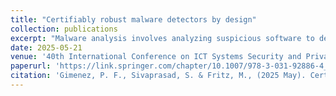 ```yaml
---
title: "Certifiably robust malware detectors by design"
collection: publications
excerpt: "Malware analysis involves analyzing suspicious software to detect malicious payloads. Static malware analysis, which does not require software execution, relies increasingly on machine learning techniques to achieve scalability. Although such techniques obtain very high detection accuracy, they can be easily evaded with adversarial examples where a few modifications of the sample can dupe the detector without modifying the behaviour of the software. Unlike other domains, such as computer vision, creating an adversarial example for malware without altering its functionality requires specific transformations. We propose a new model architecture that can lead to certifiably robust malware detection by design. In addition, we show that every robust detector can be decomposed into a specific structure, which can be applied to learn empirically robust malware detectors, even on fragile features. Our framework ERDALT is based on this structure. We compare and validate these approaches with machine-learning-based malware detection methods, allowing for robust detection with limited reduction in detection performance."
date: 2025-05-21
venue: '40th International Conference on ICT Systems Security and Privacy Protection (IFIPSEC25)'
paperurl: 'https://link.springer.com/chapter/10.1007/978-3-031-92886-4_9'
citation: 'Gimenez, P. F., Sivaprasad, S. & Fritz, M., (2025 May). Certifiably robust malware detectors by design. In the 40th International Conference on ICT Systems Security and Privacy Protection (IFIPSEC25)'
---
```

